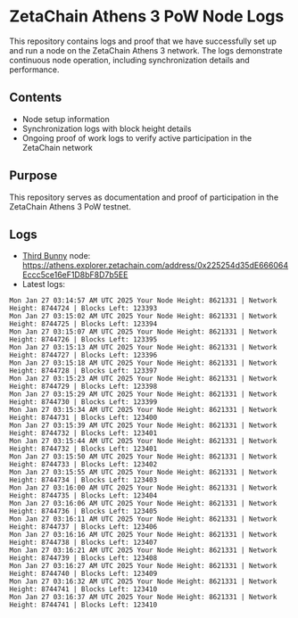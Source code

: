 # ZetaChain Athens 3 PoW Node Logs
This repository contains logs and proof that we have successfully set up and run a node on the ZetaChain Athens 3 network. The logs demonstrate continuous node operation, including synchronization details and performance.

## Contents
- Node setup information
- Synchronization logs with block height details
- Ongoing proof of work logs to verify active participation in the ZetaChain network

## Purpose
This repository serves as documentation and proof of participation in the ZetaChain Athens 3 PoW testnet.

## Logs

- [Third Bunny](https://thirdbunny.xyz/) node: https://athens.explorer.zetachain.com/address/0x225254d35dE666064Eccc5ce16eF1D8bF8D7b5EE
- Latest logs:
```
Mon Jan 27 03:14:57 AM UTC 2025 Your Node Height: 8621331 | Network Height: 8744724 | Blocks Left: 123393
Mon Jan 27 03:15:02 AM UTC 2025 Your Node Height: 8621331 | Network Height: 8744725 | Blocks Left: 123394
Mon Jan 27 03:15:07 AM UTC 2025 Your Node Height: 8621331 | Network Height: 8744726 | Blocks Left: 123395
Mon Jan 27 03:15:13 AM UTC 2025 Your Node Height: 8621331 | Network Height: 8744727 | Blocks Left: 123396
Mon Jan 27 03:15:18 AM UTC 2025 Your Node Height: 8621331 | Network Height: 8744728 | Blocks Left: 123397
Mon Jan 27 03:15:23 AM UTC 2025 Your Node Height: 8621331 | Network Height: 8744729 | Blocks Left: 123398
Mon Jan 27 03:15:29 AM UTC 2025 Your Node Height: 8621331 | Network Height: 8744730 | Blocks Left: 123399
Mon Jan 27 03:15:34 AM UTC 2025 Your Node Height: 8621331 | Network Height: 8744731 | Blocks Left: 123400
Mon Jan 27 03:15:39 AM UTC 2025 Your Node Height: 8621331 | Network Height: 8744732 | Blocks Left: 123401
Mon Jan 27 03:15:44 AM UTC 2025 Your Node Height: 8621331 | Network Height: 8744732 | Blocks Left: 123401
Mon Jan 27 03:15:50 AM UTC 2025 Your Node Height: 8621331 | Network Height: 8744733 | Blocks Left: 123402
Mon Jan 27 03:15:55 AM UTC 2025 Your Node Height: 8621331 | Network Height: 8744734 | Blocks Left: 123403
Mon Jan 27 03:16:00 AM UTC 2025 Your Node Height: 8621331 | Network Height: 8744735 | Blocks Left: 123404
Mon Jan 27 03:16:06 AM UTC 2025 Your Node Height: 8621331 | Network Height: 8744736 | Blocks Left: 123405
Mon Jan 27 03:16:11 AM UTC 2025 Your Node Height: 8621331 | Network Height: 8744737 | Blocks Left: 123406
Mon Jan 27 03:16:16 AM UTC 2025 Your Node Height: 8621331 | Network Height: 8744738 | Blocks Left: 123407
Mon Jan 27 03:16:21 AM UTC 2025 Your Node Height: 8621331 | Network Height: 8744739 | Blocks Left: 123408
Mon Jan 27 03:16:27 AM UTC 2025 Your Node Height: 8621331 | Network Height: 8744740 | Blocks Left: 123409
Mon Jan 27 03:16:32 AM UTC 2025 Your Node Height: 8621331 | Network Height: 8744741 | Blocks Left: 123410
Mon Jan 27 03:16:37 AM UTC 2025 Your Node Height: 8621331 | Network Height: 8744741 | Blocks Left: 123410
```
